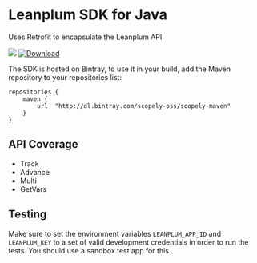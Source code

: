 # Leanplum SDK for Java

Uses Retrofit to encapsulate the Leanplum API.

<a href="https://travis-ci.org/scopely/leanplum-java-sdk"><img src="https://travis-ci.org/scopely/leanplum-java-sdk.svg" /></a>
[ ![Download](https://api.bintray.com/packages/scopely-oss/scopely-maven/leanplum-java-sdk/images/download.svg) ](https://bintray.com/scopely-oss/scopely-maven/leanplum-java-sdk/_latestVersion)

The SDK is hosted on Bintray, to use it in your build, add the Maven repository to your repositories list:

```
repositories {
    maven {
        url  "http://dl.bintray.com/scopely-oss/scopely-maven" 
    }
}
```


## API Coverage

* Track
* Advance
* Multi
* GetVars

## Testing
Make sure to set the environment variables `LEANPLUM_APP_ID` and `LEANPLUM_KEY` to
a set of valid development credentials in order to run the tests. You should use
a sandbox test app for this.
